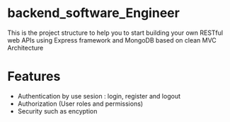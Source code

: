 # backend_software_Engineer
This is the project structure to help you to start building your own RESTful web APIs using Express framework and MongoDB  based on clean MVC Architecture


<h1>Features</h1>

<ul>
  <li>Authentication by use sesion : login, register and logout </li>
  <li>Authorization (User roles and permissions) </li>
  <li>Security such as encyption</li>
</ul>
